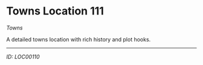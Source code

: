 # Towns Location 111

*Towns*

A detailed towns location with rich history and plot hooks.

---
*ID: LOC00110*